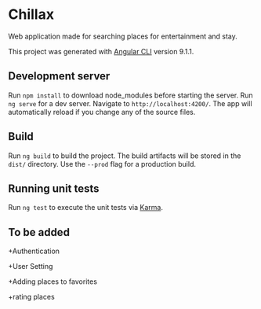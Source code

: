 # Chillax

Web application made for searching places for entertainment and stay.

This project was generated with [Angular CLI](https://github.com/angular/angular-cli) version 9.1.1.

## Development server
Run `npm install` to download node_modules before starting the server.
Run `ng serve` for a dev server. Navigate to `http://localhost:4200/`. The app will automatically reload if you change any of the source files.


## Build

Run `ng build` to build the project. The build artifacts will be stored in the `dist/` directory. Use the `--prod` flag for a production build.

## Running unit tests

Run `ng test` to execute the unit tests via [Karma](https://karma-runner.github.io).

## To be added

+Authentication

+User Setting

+Adding places to favorites

+rating places

